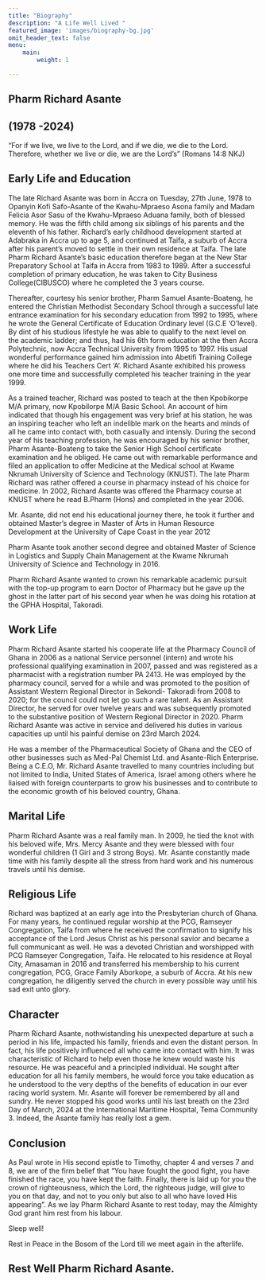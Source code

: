 ```yaml
---
title: "Biography"
description: "A Life Well Lived "
featured_image: 'images/biography-bg.jpg'
omit_header_text: false
menu:
    main:
        weight: 1

---
```


## Pharm Richard Asante
## (1978 -2024)
“For if we live, we live to the Lord, and if we die, we die to the Lord. Therefore, whether we live or die, we are the Lord’s” (Romans 14:8 NKJ)

 <div class="justify">

## Early Life and Education
The late Richard Asante was born in Accra on Tuesday, 27th June, 1978 to Opanyin
Kofi Safo-Asante of the Kwahu-Mpraeso Asona family and Madam Felicia Asor Sasu of the Kwahu-Mpraeso Aduana family, both of blessed memory. He was the fifth child among six siblings of his parents and the eleventh of his father. Richard’s early childhood development started at Adabraka in Accra up to age 5, and continued at Taifa, a suburb of Accra after his parent’s moved to settle in their own residence at Taifa. The late Pharm Richard Asante’s basic education therefore began at the New Star Preparatory School at Taifa in Accra from 1983 to 1989. After a successful completion of primary education, he was taken to City Business College(CIBUSCO) where he completed the 3 years course.

Thereafter, courtesy his senior brother, Pharm Samuel Asante-Boateng, he entered the Christian Methodist Secondary School through a successful late entrance
examination for his secondary education from 1992 to 1995, where he wrote the General Certificate of Education Ordinary level (G.C.E ‘O’level). By dint of his
studious lifestyle he was able to qualify to the next level on the academic ladder; and thus, had his 6th form education at the then Accra Polytechnic, now Accra Technical
University from 1995 to 1997. His usual wonderful performance gained him admission into Abetifi Training College where he did his Teachers Cert ‘A’. Richard
Asante exhibited his prowess one more time and successfully completed his teacher training in the year 1999.

As a trained teacher, Richard was posted to teach at the then Kpobikorpe M/A primary, now Kpobilorpe M/A Basic School. An account of him indicated that though his engagement was very brief at his station, he was an inspiring teacher who left an indelible mark on the hearts and minds of all he came into contact with, both
casually and intensly. During the second year of his teaching profession, he was encouraged by his senior brother, Pharm Asante-Boateng to take the Senior High
School certificate examination and he obliged. He came out with remarkable performance and filed an application to offer Medicine at the Medical school at Kwame Nkrumah University of Science and Technology (KNUST). The late Pharm
Richard was rather offered a course in pharmacy instead of his choice for medicine. In 2002, Richard Asante was offered the Pharmacy course at KNUST where he read
B.Pharm (Hons) and completed in the year 2006.

Mr. Asante, did not end his educational journey there, he took it further and obtained Master’s degree in Master of Arts in Human Resource Development at the University of Cape Coast in the year 2012

Pharm Asante took another second degree and obtained Master of Science in Logistics and Supply Chain Management at the Kwame Nkrumah University of Science and Technology in 2016.

Pharm Richard Asante wanted to crown his remarkable academic pursuit with the top-up program to earn Doctor of Pharmacy but he gave up the ghost in the latter part of his second year when he was doing his rotation at the GPHA Hospital,
Takoradi.

## Work Life 

Pharm Richard Asante started his cooperate life at the Pharmacy Council of Ghana in 2006 as a national Service personnel (intern) and wrote his professional qualifying
examination in 2007, passed and was registered as a pharmacist with a registration number PA 2413. He was employed by the pharmacy council, served for a while and
was promoted to the position of Assistant Western Regional Director in Sekondi- Takoradi from 2008 to 2020; for the council could not let go such a rare talent. As an Assistant Director, he served for over twelve years and was subsequently promoted to the substantive position of Western Regional Director in 2020. Pharm Richard Asante was active in service and delivered his duties in various capacities up until his painful demise on 23rd March 2024.

He was a member of the Pharmaceutical Society of Ghana and the CEO of other businesses such as Med-Pal Chemist Ltd. and Asante-Rich Enterprise. Being a C.E.O, Mr. Richard Asante travelled to many countries including but not limited to India, United States of America, Israel among others where he liaised with foreign counterparts to grow his businesses and to contribute to the economic growth of his beloved country, Ghana.

## Marital Life 

Pharm Richard Asante was a real family man. In 2009, he tied the knot with his beloved wife, Mrs. Mercy Asante and they were blessed with four wonderful children (1 Girl and 3 strong Boys). Mr. Asante constantly made time with his family despite all the stress from hard work and his numerous travels until his demise.

## Religious Life 

Richard was baptized at an early age into the Presbyterian church of Ghana. For many years, he continued regular worship at the PCG, Ramseyer Congregation, Taifa from where he received the confirmation to signify his acceptance of the Lord Jesus Christ as his personal savior and became a full communicant as well. He was a devoted Christian and worshipped with PCG Ramseyer Congregation, Taifa. He
relocated to his residence at Royal City, Amasaman in 2016 and transferred his membership to his current congregation, PCG, Grace Family Aborkope, a suburb of Accra. At his new congregation, he diligently served the church in every possible way until his sad exit unto glory.

## Character

Pharm Richard Asante, nothwistanding his unexpected departure at such a period in his life, impacted his family, friends and even the distant person. In fact, his life positively influenced all who came into contact with him. It was characteristic of Richard to help even those he knew would waste his resource. He was peaceful and a principled individual. He sought after education for all his
family members, he would force you take education as he understood to the very depths of the benefits of education in our ever racing world system. Mr. Asante will forever be remembered by all and sundry. He never stopped his good works until his last breath on the 23rd Day of March, 2024
at the International Maritime Hospital, Tema Community 3.
Indeed, the Asante family has really lost a gem.

## Conclusion

As Paul wrote in His second epistle to Timothy, chapter 4 and verses 7 and 8, we are of the firm belief that “You have fought the good fight, you have finished the race,
you have kept the faith. Finally, there is laid up for you the crown of righteousness, which the Lord, the righteous judge, will give to you on that day, and not to you only
but also to all who have loved His appearing”. As we lay Pharm Richard Asante to rest today, may the Almighty God grant him rest from his labour. 

Sleep well!

Rest in Peace in the Bosom of the Lord till we meet again in the afterlife.

## Rest Well Pharm Richard Asante.

</div>